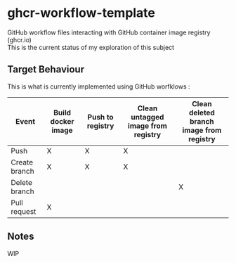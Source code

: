# ghcr-workflow-template

GitHub workflow files interacting with GitHub container image registry (ghcr.io)  
This is the current status of my exploration of this subject  

## Target Behaviour

This is what is currently implemented using GitHub worfklows :

<div align="center">
  
| Event    | Build docker image | Push to registry | Clean untagged image from registry | Clean deleted branch image from registry |
| -------- | ------- | -------- | ------- | ------- |
| Push  |  X    | X    | X    |     |
| Create branch | X    | X    | X    |     |
| Delete branch    |     |     |     | X    |
| Pull request |  X   |     |     |     |

</div>

## Notes

WIP
